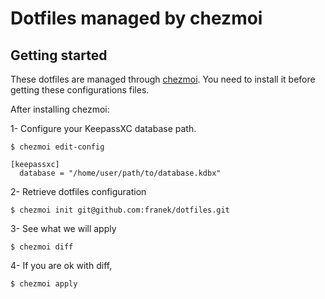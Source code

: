 Dotfiles managed by chezmoi
====

Getting started
----

These dotfiles are managed through [chezmoi](https://github.com/twpayne/chezmoi). You need to install it before getting these configurations files.

After installing chezmoi:

1- Configure your KeepassXC database path.

```
$ chezmoi edit-config
```

```
[keepassxc]
  database = "/home/user/path/to/database.kdbx"
```

2- Retrieve dotfiles configuration

```
$ chezmoi init git@github.com:franek/dotfiles.git
```

3- See what we will apply

```
$ chezmoi diff
```

4- If you are ok with diff, 

```
$ chezmoi apply
```
